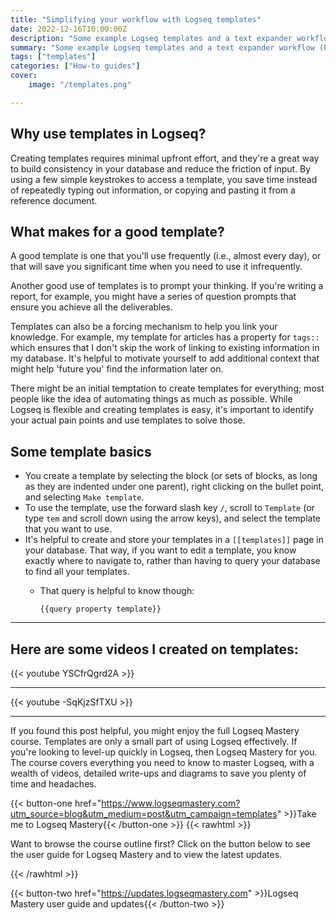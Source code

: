 ```yaml
---
title: "Simplifying your workflow with Logseq templates"
date: 2022-12-16T10:00:00Z
description: "Some example Logseq templates and a text expander workflow (highly recommended!) for simplifying your template input"
summary: "Some example Logseq templates and a text expander workflow (highly recommended!) for simplifying your template input"
tags: ["templates"]
categories: ["How-to guides"]
cover:
    image: "/templates.png"

---
```

## Why use templates in Logseq?

Creating templates requires minimal upfront effort, and they're a great way to build consistency in your database and reduce the friction of input. By using a few simple keystrokes to access a template, you save time instead of repeatedly typing out information, or copying and pasting it from a reference document.

## What makes for a good template?

A good template is one that you'll use frequently (i.e., almost every day), or that will save you significant time when you need to use it infrequently. 

Another good use of templates is to prompt your thinking. If you're writing a report, for example, you might have a series of question prompts that ensure you achieve all the deliverables. 

Templates can also be a forcing mechanism to help you link your knowledge. For example, my template for articles has a property for `tags::` which ensures that I don't skip the work of linking to existing information in my database. It's helpful to motivate yourself to add additional context that might help 'future you' find the information later on.

There might be an initial temptation to create templates for everything; most people like the idea of automating things as much as possible. While Logseq is flexible and creating templates is easy, it's important to identify your actual pain points and use templates to solve those.

## Some template basics

- You create a template by selecting the block (or sets of blocks, as long as they are indented under one parent), right clicking on the bullet point, and selecting `Make template`.
- To use the template, use the forward slash key `/`, scroll to `Template` (or type `tem` and scroll down using the arrow keys), and select the template that you want to use.
- It's helpful to create and store your templates in a `[[templates]]` page in your database. That way, if you want to edit a template, you know exactly where to navigate to, rather than having to query your database to find all your templates.
  - That query is helpful to know though:
        
        {{query property template}}

---

## Here are some videos I created on templates:

{{< youtube YSCfrQgrd2A >}}

---

{{< youtube -SqKjzSfTXU >}}

---

If you found this post helpful, you might enjoy the full Logseq Mastery course. Templates are only a small part of using Logseq effectively. If you're looking to level-up quickly in Logseq, then Logseq Mastery for you. The course covers everything you need to know to master Logseq, with a wealth of videos, detailed write-ups and diagrams to save you plenty of time and headaches.

{{< button-one href="https://www.logseqmastery.com?utm_source=blog&utm_medium=post&utm_campaign=templates" >}}Take me to Logseq Mastery{{< /button-one >}}
{{< rawhtml >}}
  <p class="speshal-fancy-custom">
    Want to browse the course outline first? Click on the button below to see the user guide for Logseq Mastery and to view the latest updates.
  </p>
{{< /rawhtml >}}


{{< button-two href="https://updates.logseqmastery.com" >}}Logseq Mastery user guide and updates{{< /button-two >}}
